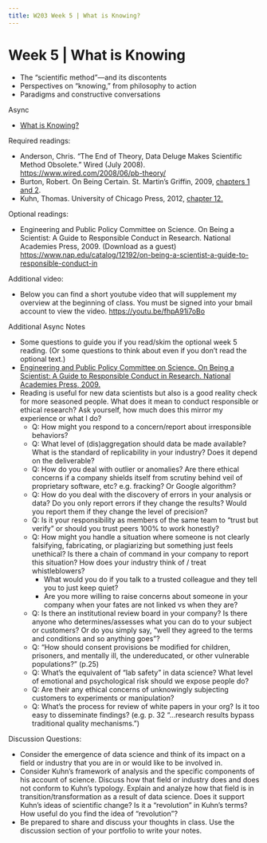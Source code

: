```yaml
---
title: W203 Week 5 | What is Knowing?
---
```


# Week 5 | What is Knowing
* The “scientific method”—and its discontents
* Perspectives on “knowing,” from philosophy to action
* Paradigms and constructive conversations


Async
* [What is Knowing?](https://learn.datascience.berkeley.edu/ap/courses/266/sections/63f6d138-9c2e-4d9e-b9b1-4d2e70788eaf/coursework/courseModule/f1cad088-e6ac-4a8a-bc96-ffdd9ca10096)

Required readings:
* Anderson, Chris. “The End of Theory, Data Deluge Makes Scientific Method Obsolete.” Wired (July 2008). https://www.wired.com/2008/06/pb-theory/
* Burton, Robert. On Being Certain. St. Martin’s Griffin, 2009, [chapters 1 and 2](./../Study.net/Burton_R._2009._On_Being_Certain._Chapters_1_and_2.pdf).
* Kuhn, Thomas.  University of Chicago Press, 2012, [chapter 12.](./../Study.net/Kuhn__T__2012__The_Structure_of_Scientific_Revolutions__Chapter_12__The_Resolution_of_Revo___.pdf)

Optional readings:
* Engineering and Public Policy Committee on Science. On Being a Scientist: A Guide to Responsible Conduct in Research. National Academies Press, 2009. (Download as a guest) https://www.nap.edu/catalog/12192/on-being-a-scientist-a-guide-to-responsible-conduct-in


Additional video:
* Below you can find a short youtube video that will supplement my overview at the beginning of class. You must be signed into your bmail account to view the video. https://youtu.be/fhpA91i7oBo

Additional Async Notes
* Some questions to guide you if you read/skim the optional week 5 reading. (Or some questions to think about even if you don’t read the optional text.)
* [Engineering and Public Policy Committee on Science. On Being a Scientist: A Guide to Responsible Conduct in Research. National Academies Press, 2009.](./12192.pdf)
* Reading is useful for new data scientists but also is a good reality check for more seasoned people. What does it mean to conduct responsible or ethical research? Ask yourself, how much does this mirror my experience or what I do?
  * Q: How might you respond to a concern/report about irresponsible behaviors?
  * Q: What level of (dis)aggregation should data be made available? What is the standard of replicability in your industry? Does it depend on the deliverable?
  * Q: How do you deal with outlier or anomalies? Are there ethical concerns if a company shields itself from scrutiny behind veil of proprietary software, etc? e.g. fracking? Or Google algorithm?
  * Q: How do you deal with the discovery of errors in your analysis or data? Do you only report errors if they change the results? Would you report them if they change the level of precision?
  * Q: Is it your responsibility as members of the same team to “trust but verify” or should you trust peers 100% to work honestly?
  * Q: How might you handle a situation where someone is not clearly falsifying, fabricating, or plagiarizing but something just feels unethical? Is there a chain of command in your company to report this situation? How does your industry think of / treat whistleblowers?
    * What would you do if you talk to a trusted colleague and they tell you to just keep quiet?
    * Are you more willing to raise concerns about someone in your company when your fates are not linked vs when they are?
  * Q: Is there an institutional review board in your company? Is there anyone who determines/assesses what you can do to your subject or customers? Or do you simply say, “well they agreed to the terms and conditions and so anything goes”?
  * Q: “How should consent provisions be modified for children, prisoners, and mentally ill, the undereducated, or other vulnerable populations?” (p.25)
  * Q: What’s the equivalent of “lab safety” in data science? What level of emotional and psychological risk should we expose people do?
  * Q: Are their any ethical concerns of unknowingly subjecting customers to experiments or manipulation?
  * Q: What’s the process for review of white papers in your org? Is it too easy to disseminate findings? (e.g. p. 32 “...research results bypass traditional quality mechanisms.”)


Discussion Questions:
* Consider the emergence of data science and think of its impact on a field or industry that you are in or would like to be involved in. 
* Consider Kuhn’s framework of analysis and the specific components of his account of science.  Discuss how that field or industry does and does not conform to Kuhn’s typology. Explain and analyze how that field is in transition/transformation as a result of data science. Does it support Kuhn’s ideas of scientific change? Is it a “revolution” in Kuhn’s terms?  How useful do you find the idea of “revolution”?
* Be prepared to share and discuss your thoughts in class. Use the discussion section of your portfolio to write your notes.

